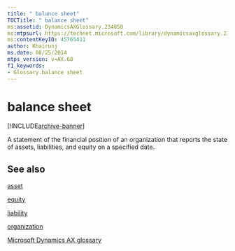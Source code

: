 ```yaml
---
title: " balance sheet"
TOCTitle: " balance sheet"
ms:assetid: DynamicsAXGlossary.234850
ms:mtpsurl: https://technet.microsoft.com/library/dynamicsaxglossary.234850(v=AX.60)
ms:contentKeyID: 45765411
author: Khairunj
ms.date: 08/25/2014
mtps_version: v=AX.60
f1_keywords:
- Glossary.balance sheet
---
```


# balance sheet


[!INCLUDE[archive-banner](includes/archive-banner.md)]

A statement of the financial position of an organization that reports the state of assets, liabilities, and equity on a specified date.

## See also

[asset](asset.md)

[equity](equity.md)

[liability](liability.md)

[organization](organization.md)

[Microsoft Dynamics AX glossary](glossary/microsoft-dynamics-ax-glossary.md)

  


